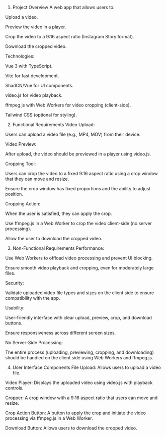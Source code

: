1. Project Overview
A web app that allows users to:

Upload a video.

Preview the video in a player.

Crop the video to a 9:16 aspect ratio (Instagram Story format).

Download the cropped video.

Technologies:

Vue 3 with TypeScript.

Vite for fast development.

ShadCN/Vue for UI components.

video.js for video playback.

ffmpeg.js with Web Workers for video cropping (client-side).

Tailwind CSS (optional for styling).

2. Functional Requirements
Video Upload:

Users can upload a video file (e.g., MP4, MOV) from their device.

Video Preview:

After upload, the video should be previewed in a player using video.js.

Cropping Tool:

Users can crop the video to a fixed 9:16 aspect ratio using a crop window that they can move and resize.

Ensure the crop window has fixed proportions and the ability to adjust position.

Cropping Action:

When the user is satisfied, they can apply the crop.

Use ffmpeg.js in a Web Worker to crop the video client-side (no server processing).

Allow the user to download the cropped video.

3. Non-Functional Requirements
Performance:

Use Web Workers to offload video processing and prevent UI blocking.

Ensure smooth video playback and cropping, even for moderately large files.

Security:

Validate uploaded video file types and sizes on the client side to ensure compatibility with the app.

Usability:

User-friendly interface with clear upload, preview, crop, and download buttons.

Ensure responsiveness across different screen sizes.

No Server-Side Processing:

The entire process (uploading, previewing, cropping, and downloading) should be handled on the client side using Web Workers and ffmpeg.js.

4. User Interface Components
File Upload: Allows users to upload a video file.

Video Player: Displays the uploaded video using video.js with playback controls.

Cropper: A crop window with a 9:16 aspect ratio that users can move and resize.

Crop Action Button: A button to apply the crop and initiate the video processing via ffmpeg.js in a Web Worker.

Download Button: Allows users to download the cropped video.